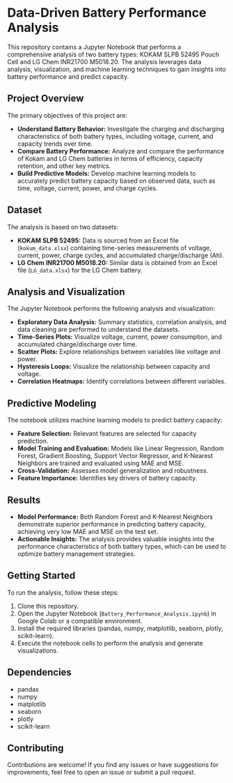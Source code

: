 # Data-Driven Battery Performance Analysis

This repository contains a Jupyter Notebook that performs a comprehensive analysis of two battery types: KOKAM SLPB 52495 Pouch Cell and LG Chem INR21700 M5018.20. The analysis leverages data analysis, visualization, and machine learning techniques to gain insights into battery performance and predict capacity.

## Project Overview

The primary objectives of this project are:

- **Understand Battery Behavior:** Investigate the charging and discharging characteristics of both battery types, including voltage, current, and capacity trends over time.
- **Compare Battery Performance:** Analyze and compare the performance of Kokam and LG Chem batteries in terms of efficiency, capacity retention, and other key metrics.
- **Build Predictive Models:** Develop machine learning models to accurately predict battery capacity based on observed data, such as time, voltage, current, power, and charge cycles.

## Dataset

The analysis is based on two datasets:

- **KOKAM SLPB 52495:** Data is sourced from an Excel file (`kokum_data.xlsx`) containing time-series measurements of voltage, current, power, charge cycles, and accumulated charge/discharge (Ah).
- **LG Chem INR21700 M5018.20:** Similar data is obtained from an Excel file (`LG_data.xlsx`) for the LG Chem battery.

## Analysis and Visualization

The Jupyter Notebook performs the following analysis and visualization:

- **Exploratory Data Analysis:** Summary statistics, correlation analysis, and data cleaning are performed to understand the datasets.
- **Time-Series Plots:** Visualize voltage, current, power consumption, and accumulated charge/discharge over time.
- **Scatter Plots:** Explore relationships between variables like voltage and power.
- **Hysteresis Loops:** Visualize the relationship between capacity and voltage.
- **Correlation Heatmaps:** Identify correlations between different variables.

## Predictive Modeling

The notebook utilizes machine learning models to predict battery capacity:

- **Feature Selection:** Relevant features are selected for capacity prediction.
- **Model Training and Evaluation:** Models like Linear Regression, Random Forest, Gradient Boosting, Support Vector Regressor, and K-Nearest Neighbors are trained and evaluated using MAE and MSE.
- **Cross-Validation:** Assesses model generalization and robustness.
- **Feature Importance:** Identifies key drivers of battery capacity.

## Results

- **Model Performance:** Both Random Forest and K-Nearest Neighbors demonstrate superior performance in predicting battery capacity, achieving very low MAE and MSE on the test set.
- **Actionable Insights:** The analysis provides valuable insights into the performance characteristics of both battery types, which can be used to optimize battery management strategies.

## Getting Started

To run the analysis, follow these steps:

1. Clone this repository.
2. Open the Jupyter Notebook (`Battery_Performance_Analysis.ipynb`) in Google Colab or a compatible environment.
3. Install the required libraries (pandas, numpy, matplotlib, seaborn, plotly, scikit-learn).
4. Execute the notebook cells to perform the analysis and generate visualizations.

## Dependencies

- pandas
- numpy
- matplotlib
- seaborn
- plotly
- scikit-learn

## Contributing

Contributions are welcome! If you find any issues or have suggestions for improvements, feel free to open an issue or submit a pull request.

